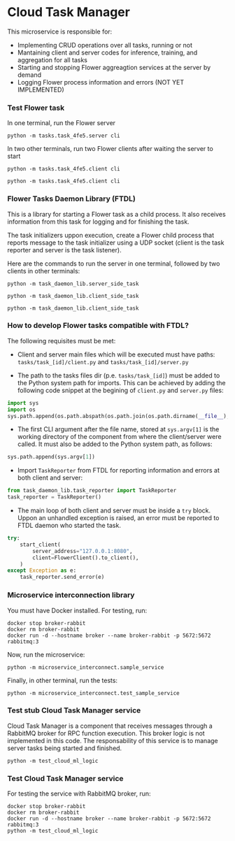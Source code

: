 
# Cloud Task Manager

This microservice is responsible for:
* Implementing CRUD operations over all tasks, running or not
* Mantaining client and server codes for inference, training, and aggregation for all tasks
* Starting and stopping Flower aggreagtion services at the server by demand 
* Logging Flower process information and errors (NOT YET IMPLEMENTED)

### Test Flower task

In one terminal, run the Flower server
```
python -m tasks.task_4fe5.server cli
```

In two other terminals, run two Flower clients after waiting the server to start
```
python -m tasks.task_4fe5.client cli
```

```
python -m tasks.task_4fe5.client cli
```

### Flower Tasks Daemon Library (FTDL)

This is a library for starting a Flower task as a child process. It also receives information from this task for logging and for finishing the task.

The task initializers uppon execution, create a Flower child process that reports message to the task initializer using a UDP socket (client is the task reporter and server is the task listener).

Here are the commands to run the server in one terminal, followed by
two clients in other terminals:
```
python -m task_daemon_lib.server_side_task
```

```
python -m task_daemon_lib.client_side_task
```

```
python -m task_daemon_lib.client_side_task
```

### How to develop Flower tasks compatible with FTDL?

The following requisites must be met:

* Client and server main files which will be executed must have paths: 
`tasks/task_[id]/client.py` and  `tasks/task_[id]/server.py`

* The path to the tasks files dir (p.e. `tasks/task_[id]`) must be added to 
the Python system path for imports. This can be achieved by adding the 
following code snippet at the begining of `client.py` and `server.py` files:

```python
import sys
import os
sys.path.append(os.path.abspath(os.path.join(os.path.dirname(__file__), '.')))
```

* The first CLI argument after the file name, stored at `sys.argv[1]` is the
working directory of the component from where the client/server were called.
It must also be added to the Python system path, as follows: 

```python
sys.path.append(sys.argv[1])
```

* Import `TaskReporter` from FTDL for reporting information and errors at
both client and server:

```python
from task_daemon_lib.task_reporter import TaskReporter
task_reporter = TaskReporter()
```

* The main loop of both client and server must be inside a `try` block. 
Uppon an unhandled exception is raised, an error must be reported to
FTDL daemon who started the task.

```python
try:
    start_client(
        server_address="127.0.0.1:8080",
        client=FlowerClient().to_client(),
    )
except Exception as e:
    task_reporter.send_error(e)
```

### Microservice interconnection library

You must have Docker installed. For testing, run:
```shell
docker stop broker-rabbit
docker rm broker-rabbit
docker run -d --hostname broker --name broker-rabbit -p 5672:5672 rabbitmq:3
```

Now, run the microservice:
```shell
python -m microservice_interconnect.sample_service
```

Finally, in other terminal, run the tests:
```shell
python -m microservice_interconnect.test_sample_service
```

### Test stub Cloud Task Manager service

Cloud Task Manager is a component that receives messages through a RabbitMQ
broker for RPC function execution. This broker logic is not implemented in this code. 
The responsability of this service is to manage server  tasks being started
and finished. 

```shell
python -m test_cloud_ml_logic
```


### Test Cloud Task Manager service

For testing the service with RabbitMQ broker, run:

```shell
docker stop broker-rabbit
docker rm broker-rabbit
docker run -d --hostname broker --name broker-rabbit -p 5672:5672 rabbitmq:3
python -m test_cloud_ml_logic
```